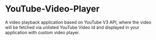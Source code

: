 # YouTube-Video-Player
A video playback application based on YouTube V3 API, where the video will be fetched via unlisted YouTube Video Id and displayed in your application with custom video player.
